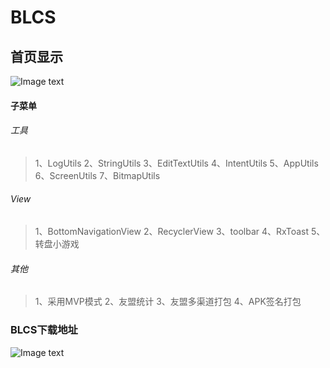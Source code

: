 # BLCS
## 首页显示
![Image text](https://github.com/DayorNight/BLCS/blob/master/home.png)

#### 子菜单

###### 工具
> 1、LogUtils
> 2、StringUtils
> 3、EditTextUtils
> 4、IntentUtils
> 5、AppUtils
> 6、ScreenUtils
> 7、BitmapUtils

###### View
> 1、BottomNavigationView
> 2、RecyclerView
> 3、toolbar
> 4、RxToast
> 5、转盘小游戏

###### 其他
> 1、采用MVP模式
> 2、友盟统计
> 3、友盟多渠道打包
> 4、APK签名打包

### BLCS下载地址 
![Image text](https://github.com/DayorNight/BLCS/blob/master/BLCS.png)
